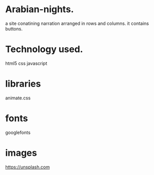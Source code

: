 # Arabian-nights.
a site conatining narration arranged in rows and columns.
it contains buttons.
# Technology used.
html5
css
javascript
# libraries
animate.css
# fonts
googlefonts
# images
https://unsplash.com

